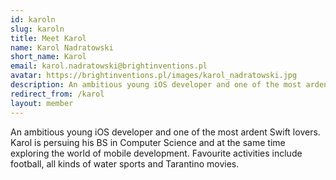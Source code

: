 ```yaml
---
id: karoln
slug: karoln
title: Meet Karol
name: Karol Nadratowski
short_name: Karol
email: karol.nadratowski@brightinventions.pl
avatar: https://brightinventions.pl/images/karol_nadratowski.jpg
description: An ambitious young iOS developer and one of the most ardent Swift lovers
redirect_from: /karol
layout: member
---
```


An ambitious young iOS developer and one of the most ardent Swift lovers. Karol is persuing his BS in Computer Science and at the same time exploring the world of mobile development. Favourite activities include football, all kinds of water sports and Tarantino movies.
